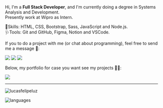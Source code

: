 <p align="left">
  Hi, I'm a <strong>Full Stack Developer</strong>, and I'm currently doing a degree in Systems Analysis and Development.<br>
  Presently work at Wipro as Intern.
</p>

<p align="left">
🎯Skills: HTML, CSS, Bootstrap, Sass, JavaScript and Node.js.<br>
🩺Tools: Git and GitHub, Figma, Notion and VSCode.
</p>

<p align="left">If you to do a project with me (or chat about programming), feel free to send me a message 🤠:<br></p> 
<p align="left">
  <a href="https://www.instagram.com/lucasfelipeluz/" alt="Instagram" target="_blank">
  <img src="https://img.shields.io/badge/-Instagram-DF0174?style=for-the-badge&logo=instagram&logoColor=white&link=https://www.instagram.com/lucasfelipeluz/"/></a>

  <a href="https://t.me/lucasfelipeluz" alt="Telegram" target="_blank">
  <img src="https://img.shields.io/badge/-Telegram-3b5998?style=for-the-badge&logo=telegram&logoColor=white&link=https://t.me/lucasfelipeluz"/></a>
  
  <a href="https://www.linkedin.com/in/lucasfelipeluz" alt="Linkedin" target="_blank">
  <img src="https://img.shields.io/badge/-Linkedin-0e76a8?style=for-the-badge&logo=Linkedin&logoColor=white&link=https://www.linkedin.com/in/lucasfelipeluz" /></a>
  
</p> 
<p align="left">Below, my portfolio for case you want see my projects 🐱‍👤:<br></p> 
<p align="left">
  <a href="https://lucasfelipeluz.github.io/" alt="Portfólio" target="_blank">
  <img src="https://img.shields.io/badge/-My%20Portfolio-1e272e?style=for-the-badge&logo=favicon&logoColor=black&link=https://www.lucasfelipeluz.github.io" /></a>
</p> 

***

<p align="left"> 
  <img src="https://komarev.com/ghpvc/?username=lucasfelipeluz&label=PROFILE+VIEWS" alt="lucasfelipeluz" /> 
</p>

![languages](https://github-readme-stats.vercel.app/api/top-langs/?username=lucasfelipeluz&hide=scss&layout=compact&theme=tokyonight)


